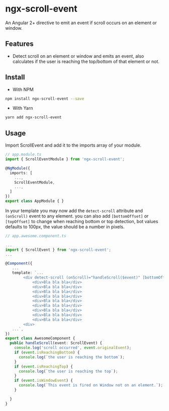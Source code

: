 # ngx-scroll-event
An Angular 2+ directive to emit an event if scroll occurs on an element or window.

## Features
- Detect scroll on an element or window and emits an event, also calculates if the user is reaching the top/bottom of that element or not.

## Install
- With NPM
```sh
npm install ngx-scroll-event --save
```

- With Yarn
```sh
yarn add ngx-scroll-event
```

## Usage
Import ScrollEvent and add it to the imports array of your module.


```typescript
// app.module.ts
import { ScrollEventModule } from 'ngx-scroll-event';

@NgModule({
  imports: [
    ...,
    ScrollEventModule,
    ...,
  ]
})
export class AppModule { }
```

In your template you may now add the `detect-scroll` attribute and `(onScroll)` event to any element.
you can also add `[bottomOffset]` or `[topOffset]` to change when reaching bottom or top detection, bot values defaults to 100px, the value should be a number in pixels.

```typescript
// app.awesome.component.ts

...
import { ScrollEvent } from 'ngx-scroll-event';
...

@Component({
   ...
   template: `...
        <div detect-scroll (onScroll)="handleScroll($event)" [bottomOffset]="200" [topOffset]="200" >
            <div>Bla bla bla</div>
            <div>Bla bla bla</div>
            <div>Bla bla bla</div>
            <div>Bla bla bla</div>
            <div>Bla bla bla</div>
            <div>Bla bla bla</div>
            <div>Bla bla bla</div>
            <div>Bla bla bla</div>
            <div>Bla bla bla</div>
        <div>
   ...`,
})
export class AwesomeComponent {
  public handleScroll(event: ScrollEvent) {
    console.log('scroll occurred', event.originalEvent);
    if (event.isReachingBottom) {
      console.log(`the user is reaching the bottom`);
    }
    if (event.isReachingTop) {
      console.log(`the user is reaching the top`);
    }
    if (event.isWindowEvent) {
      console.log(`This event is fired on Window not on an element.`);
    }

  }
}
```

